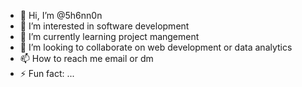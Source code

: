 - 👋 Hi, I’m @5h6nn0n
- 👀 I’m interested in software development
- 🌱 I’m currently learning project mangement
- 💞️ I’m looking to collaborate on web development or data analytics 
- 📫 How to reach me email or dm
- ⚡ Fun fact: ...

<!---
5h6nn0n/5h6nn0n is a ✨ special ✨ repository because its `README.md` (this file) appears on your GitHub profile.
You can click the Preview link to take a look at your changes.
--->
